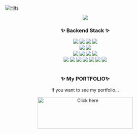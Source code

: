 [![Hits](https://hits.seeyoufarm.com/api/count/incr/badge.svg?url=https%3A%2F%2Fgithub.com%2FShin-seung-hyun&count_bg=%2386E759&title_bg=%230879F1&icon=angellist.svg&icon_color=%23E7E7E7&title=welcome&edge_flat=false)](https://hits.seeyoufarm.com)

<div align="center">
    <img src="https://capsule-render.vercel.app/api?type=waving&color=auto&height=300&section=header&text=Welcome&fontSize=90&animation=fadeIn&fontAlignY=38&desc=Seunghyun's%20GitHub%20Profile&descAlignY=51&descAlign=62"/>
</div>
<div align=center>
	<h3> ✨ Backend Stack ✨</h3>
</div>

<div align=center>
  <img src="https://img.shields.io/badge/Java-0B4EA2?style=flat&logo=openjdk&logoColor=white"/>
  <img src="https://img.shields.io/badge/Spring Boot-6DB33F?style=flat&logo=Spring Boot&logoColor=white"/>
  <img src="https://img.shields.io/badge/Spring JPA-6DB33F?style=flat&logo=Spring&logoColor=white"/>
  <img src="https://img.shields.io/badge/Gradle-02303A?style=flat&logo=Gradle&logoColor=white">
  
  </br>
  <img src="https://img.shields.io/badge/MySQL-4479A1?style=flat&logo=MySQL&logoColor=white"/>
  <img src="https://img.shields.io/badge/PostgreSQL-4169E1?style=flat&logo=PostgreSQL&logoColor=white"/>

  </br>
  <img src="https://img.shields.io/badge/Amazon AWS-232F3E?style=flat&logo=Amazon AWS&logoColor=white">
  <img src="https://img.shields.io/badge/Amazon EC2-FF9900?style=flat&logo=Amazon EC2&logoColor=white">
  <img src="https://img.shields.io/badge/Amazon RDS-3e47c4?style=flat&logo=Amazon RDS&logoColor=white">
  <img src="https://img.shields.io/badge/Amazon S3-569A31?style=flat&logo=Amazon S3&logoColor=white">

  </br>
  <img src="https://img.shields.io/badge/Docker-2496ED?style=flat&logo=Docker&logoColor=white">
  <img src="https://img.shields.io/badge/Portainer-13BEF9?style=flat&logo=Portainer&logoColor=white">
  <img src="https://img.shields.io/badge/Apache Kafka-231F20?style=flat&logo=apachekafka&logoColor=white">
  <img src="https://img.shields.io/badge/Elasticsearch-005571?style=flat&logo=elasticsearch&logoColor=white">
  <img src="https://img.shields.io/badge/Logstash-005571?style=flat&logo=logstash&logoColor=white">
  <img src="https://img.shields.io/badge/Kibana-005571?style=flat&logo=kibana&logoColor=white">
  <img src="https://img.shields.io/badge/Grafana-F46800?style=flat&logo=grafana&logoColor=white">
</div>

<br>

<div align=center>
	<h3> ✨ My PORTFOLIO✨  </h3>
	<p> If you want to see my portfolio... </p>
	<a href="https://invited-lily-dff.notion.site/PORTFOLIO-b7a1cba81d0c4a6fa7244bfdcf175e72?pvs=4" target="_blank">
		<img src="http://github.com/Shin-seung-hyun/Shin-seung-hyun/assets/59863297/cbad97dd-d3a9-4ecc-9b5a-1e80968c22bd" width="300" height ="100" alt="Click here"/>
	</a>
</div>

<br>

<!-- 
<div align=center>
	<h3> 🔥 Status🔥 </h3>
	<img src="https://github-readme-stats-git-masterrstaa-rickstaa.vercel.app/api?username=Shin-seung-hyun&show_icons=true&theme=algolia"/>
</div> -->
